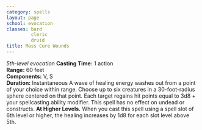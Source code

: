 ```yaml
---
category: spells
layout: page
school: evocation
classes: bard
         cleric
         druid
title: Mass Cure Wounds 
---
```

_5th-level evocation_ 
**Casting Time:** 1 action    
**Range:** 60 feet    
**Components:** V, S    
**Duration:** Instantaneous 
A wave of healing energy washes out from a point of your choice within range. Choose up to six creatures in a 30-foot-radius sphere centered on that point. Each target regains hit points equal to 3d8 + your spellcasting ability modifier. This spell has no effect on undead or constructs. 
**At Higher Levels.** When you cast this spell using a spell slot of 6th level or higher, the healing increases by 1d8 for each slot level above 5th. 